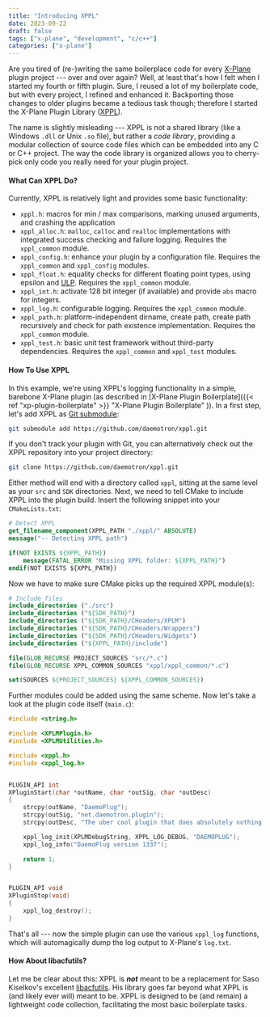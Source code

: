```yaml
---
title: "Introducing XPPL"
date: 2023-09-22
draft: false
tags: ["x-plane", "development", "c/c++"]
categories: ["x-plane"]
---
```


Are you tired of (re-)writing the same boilerplace code for every [X-Plane](https://www.x-plane.com) plugin project --- over and over again? Well, at least that's how I felt when I started my fourth or fifth plugin. Sure, I reused a lot of my boilerplate code, but with every project, I refined and enhanced it. Backporting those changes to older plugins became a tedious task though; therefore I started the X-Plane Plugin Library ([XPPL](https://github.com/daemotron/xppl)).

The name is slightly misleading --- XPPL is not a shared library (like a Windows `.dll` or Unix `.so` file), but rather a *code library*, providing a modular collection of source code files which can be embedded into any C or C++ project. The way the code library is organized allows you to cherry-pick only code you really need for your plugin project.

#### What Can XPPL Do?

Currently, XPPL is relatively light and provides some basic functionality:

* `xppl.h`: macros for min / max comparisons, marking unused arguments, and crashing the application
* `xppl_alloc.h`: `malloc`, `calloc` and `realloc` implementations with integrated success checking and failure logging. Requires the `xppl_common` module.
* `xppl_config.h`: enhance your plugin by a configuration file. Requires the `xppl_common` and `xppl_config` modules.
* `xppl_float.h`: equality checks for different floating point types, using epsilon and [ULP](http://en.wikipedia.org/wiki/Unit_in_the_last_place). Requires the `xppl_common` module.
* `xppl_int.h`: activate 128 bit integer (if available) and provide `abs` macro for integers.
* `xppl_log.h`: configurable logging. Requires the `xppl_common` module.
* `xppl_path.h`: platform-independent dirname, create path, create path recursively and check for path existence implementation. Requires the `xppl_common` module.
* `xppl_test.h`: basic unit test framework without third-party dependencies. Requires the `xppl_common` and `xppl_test` modules. 

#### How To Use XPPL

In this example, we're using XPPL's logging functionality in a simple, barebone X-Plane plugin (as described in [X-Plane Plugin Boilerplate]({{< ref "xp-plugin-boilerplate" >}} "X-Plane Plugin Boilerplate" )). In a first step, let's add XPPL as [Git submodule](https://git-scm.com/book/en/v2/Git-Tools-Submodules):

```sh
git submodule add https://github.com/daemotron/xppl.git
```

If you don't track your plugin with Git, you can alternatively check out the XPPL repository into your project directory:

```sh
git clone https://github.com/daemotron/xppl.git 
```

Either method will end with a directory called `xppl`, sitting at the same level as your `src` and `SDK` directories. Next, we need to tell CMake to include XPPL into the plugin build. Insert the following snippet into your `CMakeLists.txt`:

```cmake
# Detect XPPL
get_filename_component(XPPL_PATH "./xppl/" ABSOLUTE)
message("-- Detecting XPPL path")

if(NOT EXISTS ${XPPL_PATH})
    message(FATAL_ERROR "Missing XPPL folder: ${XPPL_PATH}")
endif(NOT EXISTS ${XPPL_PATH})
```

Now we have to make sure CMake picks up the required XPPL module(s):

```cmake
# Include files
include_directories ("./src")
include_directories ("${SDK_PATH}")
include_directories ("${SDK_PATH}/CHeaders/XPLM")
include_directories ("${SDK_PATH}/CHeaders/Wrappers")
include_directories ("${SDK_PATH}/CHeaders/Widgets")
include_directories ("${XPPL_PATH}/include")

file(GLOB_RECURSE PROJECT_SOURCES "src/*.c")
file(GLOB_RECURSE XPPL_COMMON_SOURCES "xppl/xppl_common/*.c")

set(SOURCES ${PROJECT_SOURCES} ${XPPL_COMMON_SOURCES})
```

Further modules could be added using the same scheme. Now let's take a look at the plugin code itself (`main.c`):

```c
#include <string.h>

#include <XPLMPlugin.h>
#include <XPLMUtilities.h>

#include <xppl.h>
#include <xppl_log.h>


PLUGIN_API int
XPluginStart(char *outName, char *outSig, char *outDesc)
{
    strcpy(outName, "DaemoPlug");
    strcpy(outSig, "net.daemotron.plugin");
    strcpy(outDesc, "The uber cool plugin that does absolutely nothing.");

    xppl_log_init(XPLMDebugString, XPPL_LOG_DEBUG, "DAEMOPLUG");
    xppl_log_info("DaemoPlug version 1337");

    return 1;
}


PLUGIN_API void
XPluginStop(void)
{
    xppl_log_destroy();
}
```

That's all --- now the simple plugin can use the various `xppl_log` functions, which will automagically dump the log output to X-Plane's `log.txt`.

#### How About libacfutils?

Let me be clear about this: XPPL is ***not*** meant to be a replacement for Saso Kiselkov's excellent [libacfutils](https://github.com/skiselkov/libacfutils/). His library goes far beyond what XPPL is (and likely ever will) meant to be. XPPL is designed to be (and remain) a lightweight code collection, facilitating the most basic boilerplate tasks.
